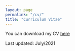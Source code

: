 ```yaml
---
layout: page
permalink: "/cv/"
title: "Curriculum Vitae"
---
```


You can download my CV [here](/files/Academic_CV_recent.pdf)

Last updated: July/2021









